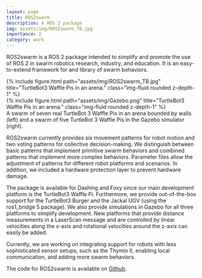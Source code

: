 ```yaml
---
layout: page
title: ROS2swarm
description: A ROS 2 package
img: assets/img/ROS2swarm_TB.jpg
importance: 2
category: work
---
```


ROS2swarm is a ROS 2 package intended to simplify and promote the use of ROS 2 in swarm robotics research, industry, and education. 
It is an easy-to-extend framework for and library of swarm behaviors.


<div class="row justify-content-sm-center">
    <div class="col-sm-8 mt-3 mt-md-0">
{% include figure.html path="assets/img/ROS2swarm_TB.jpg" title="TurtleBot3 Waffle Pis in an arena." class="img-fluid rounded z-depth-1" %}
    </div>
    <div class="col-sm-4 mt-3 mt-md-0">
{% include figure.html path="assets/img/Gazebo.png" title="TurtleBot3 Waffle Pis in an arena." class="img-fluid rounded z-depth-1" %}
    </div>
</div>
A swarm of seven real TurtleBot 3 Waffle Pis in an arena bounded by walls (left) and a swarm of five TurtleBot 3 Waffle Pis in the Gazebo simulator (right). 

ROS2swarm currently provides six movement patterns for robot motion and two voting patterns for collective decision-making. We distinguish between basic patterns that implement primitive swarm behaviors and combined patterns that implement more complex behaviors. Parameter files allow the adjustment of patterns for different robot platforms and scenarios. In addition, we included a hardware protection layer to prevent hardware damage.

The package is available for Dashing and Foxy since our main development platform is the TurtleBot3 Waffle Pi. Furthermore, we provide out-of-the-box support for the TurtleBot3 Burger and the Jackal UGV (using the ros1_bridge 5 package). We also provide simulations in Gazebo for all three platforms to simplify development. New platforms that provide distance measurements in a LaserScan message and are controlled by linear velocities along the x-axis and rotational velocities around the z-axis can easily be added.

Currently, we are working on integrating support for robots with less sophisticated sensor setups, such as the Thymio II, enabling local communication, and adding more swarm behaviors.

The code for ROS2swarm is available on <a href="https://github.com/ROS2swarm">Github</a>.
